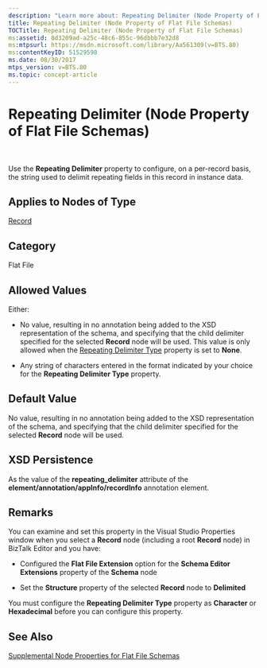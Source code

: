 ```yaml
---
description: "Learn more about: Repeating Delimiter (Node Property of Flat File Schemas)"
title: Repeating Delimiter (Node Property of Flat File Schemas)
TOCTitle: Repeating Delimiter (Node Property of Flat File Schemas)
ms:assetid: 8d3209ad-a25c-48c6-855c-96dbbb7e32d8
ms:mtpsurl: https://msdn.microsoft.com/library/Aa561309(v=BTS.80)
ms:contentKeyID: 51529598
ms.date: 08/30/2017
mtps_version: v=BTS.80
ms.topic: concept-article
---
```


# Repeating Delimiter (Node Property of Flat File Schemas)

 

Use the **Repeating Delimiter** property to configure, on a per-record basis, the string used to delimit repeating fields in this record in instance data.

## Applies to Nodes of Type

[Record](record-node-properties.md)

## Category

Flat File

## Allowed Values

Either:

  - No value, resulting in no annotation being added to the XSD representation of the schema, and specifying that the child delimiter specified for the selected **Record** node will be used. This value is only allowed when the [Repeating Delimiter Type](repeating-delimiter-type-node-property-of-flat-file-schemas.md) property is set to **None**.

  - Any string of characters entered in the format indicated by your choice for the **Repeating Delimiter Type** property.

## Default Value

No value, resulting in no annotation being added to the XSD representation of the schema, and specifying that the child delimiter specified for the selected **Record** node will be used.

## XSD Persistence

As the value of the **repeating\_delimiter** attribute of the **element/annotation/appInfo/recordInfo** annotation element.

## Remarks

You can examine and set this property in the Visual Studio Properties window when you select a **Record** node (including a root **Record** node) in BizTalk Editor and you have:

  - Configured the **Flat File Extension** option for the **Schema Editor Extensions** property of the **Schema** node

  - Set the **Structure** property of the selected **Record** node to **Delimited**

You must configure the **Repeating Delimiter Type** property as **Character** or **Hexadecimal** before you can configure this property.

## See Also

[Supplemental Node Properties for Flat File Schemas](supplemental-node-properties-for-flat-file-schemas.md)

